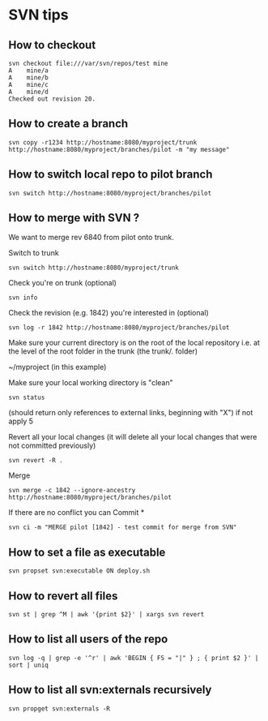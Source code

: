 # SVN tips

## How to checkout

    svn checkout file:///var/svn/repos/test mine
    A    mine/a
    A    mine/b
    A    mine/c
    A    mine/d
    Checked out revision 20.

## How to create a branch

    svn copy -r1234 http://hostname:8080/myproject/trunk http://hostname:8080/myproject/branches/pilot -m "my message"


## How to switch local repo to pilot branch

    svn switch http://hostname:8080/myproject/branches/pilot
    
## How to merge with SVN ?

We want to merge rev 6840 from pilot onto trunk.


Switch to trunk

    svn switch http://hostname:8080/myproject/trunk

Check you're on trunk  (optional)

    svn info

Check the revision (e.g. 1842) you're interested in  (optional)

    svn log -r 1842 http://hostname:8080/myproject/branches/pilot

Make sure your current directory is on the root of the local repository i.e. at the level of the root folder in the trunk (the trunk/. folder)

~/myproject  (in this example)

Make sure your local working directory is "clean"

    svn status

(should return only references to external links, beginning with "X")
if not apply 5

Revert all your local changes (it will delete all your local changes that were not committed previously)

    svn revert -R .


Merge

    svn merge -c 1842 --ignore-ancestry http://hostname:8080/myproject/branches/pilot

If there are no conflict you can Commit *

    svn ci -m "MERGE pilot [1842] - test commit for merge from SVN"
    
## How to set a file as executable

    svn propset svn:executable ON deploy.sh

## How to revert all files

    svn st | grep ^M | awk '{print $2}' | xargs svn revert

## How to list all users of the repo

    svn log -q | grep -e '^r' | awk 'BEGIN { FS = "|" } ; { print $2 }' | sort | uniq


## How to list all svn:externals recursively

    svn propget svn:externals -R
